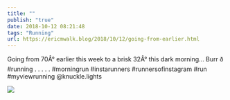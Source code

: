 ```yaml
---
title: ""
publish: "true"
date: 2018-10-12 08:21:48
tags: "Running"
url: https://ericmwalk.blog/2018/10/12/going-from-earlier.html
---
```


Going from 70Â° earlier this week to a brisk 32Â° this dark morning... Burr ð #running .
.
.
.
.
#morningrun #instarunners #runnersofinstagram #run #myviewrunning @knuckle.lights

![](https://ericmwalk.blog/uploads/2022/1fa0d45c3e.jpg)